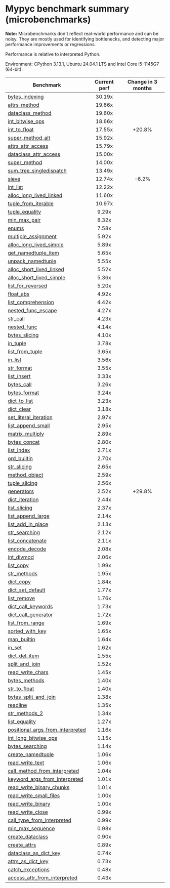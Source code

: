 # Mypyc benchmark summary (microbenchmarks)

**Note:** Microbenchmarks don't reflect real-world performance and can be noisy.
           They are mostly used for identifying bottlenecks, and detecting major performance
           improvements or regressions.

Performance is relative to interpreted Python.

Environment: CPython 3.13.1, Ubuntu 24.04.1 LTS and Intel Core i5-1145G7 (64-bit).

| Benchmark | Current perf | Change in 3 months |
| --- | :---: | :---: |
| [bytes_indexing](benchmarks/bytes_indexing.md) | 30.19x |  |
| [attrs_method](benchmarks/attrs_method.md) | 19.66x |  |
| [dataclass_method](benchmarks/dataclass_method.md) | 19.60x |  |
| [int_bitwise_ops](benchmarks/int_bitwise_ops.md) | 18.66x |  |
| [int_to_float](benchmarks/int_to_float.md) | 17.55x | +20.8% |
| [super_method_alt](benchmarks/super_method_alt.md) | 15.92x |  |
| [attrs_attr_access](benchmarks/attrs_attr_access.md) | 15.79x |  |
| [dataclass_attr_access](benchmarks/dataclass_attr_access.md) | 15.00x |  |
| [super_method](benchmarks/super_method.md) | 14.00x |  |
| [sum_tree_singledispatch](benchmarks/sum_tree_singledispatch.md) | 13.49x |  |
| [sieve](benchmarks/sieve.md) | 12.74x | -6.2% |
| [int_list](benchmarks/int_list.md) | 12.22x |  |
| [alloc_long_lived_linked](benchmarks/alloc_long_lived_linked.md) | 11.60x |  |
| [tuple_from_iterable](benchmarks/tuple_from_iterable.md) | 10.97x |  |
| [tuple_equality](benchmarks/tuple_equality.md) | 9.29x |  |
| [min_max_pair](benchmarks/min_max_pair.md) | 8.32x |  |
| [enums](benchmarks/enums.md) | 7.58x |  |
| [multiple_assignment](benchmarks/multiple_assignment.md) | 5.92x |  |
| [alloc_long_lived_simple](benchmarks/alloc_long_lived_simple.md) | 5.89x |  |
| [get_namedtuple_item](benchmarks/get_namedtuple_item.md) | 5.65x |  |
| [unpack_namedtuple](benchmarks/unpack_namedtuple.md) | 5.55x |  |
| [alloc_short_lived_linked](benchmarks/alloc_short_lived_linked.md) | 5.52x |  |
| [alloc_short_lived_simple](benchmarks/alloc_short_lived_simple.md) | 5.36x |  |
| [list_for_reversed](benchmarks/list_for_reversed.md) | 5.20x |  |
| [float_abs](benchmarks/float_abs.md) | 4.92x |  |
| [list_comprehension](benchmarks/list_comprehension.md) | 4.42x |  |
| [nested_func_escape](benchmarks/nested_func_escape.md) | 4.27x |  |
| [str_call](benchmarks/str_call.md) | 4.23x |  |
| [nested_func](benchmarks/nested_func.md) | 4.14x |  |
| [bytes_slicing](benchmarks/bytes_slicing.md) | 4.10x |  |
| [in_tuple](benchmarks/in_tuple.md) | 3.78x |  |
| [list_from_tuple](benchmarks/list_from_tuple.md) | 3.65x |  |
| [in_list](benchmarks/in_list.md) | 3.56x |  |
| [str_format](benchmarks/str_format.md) | 3.55x |  |
| [list_insert](benchmarks/list_insert.md) | 3.33x |  |
| [bytes_call](benchmarks/bytes_call.md) | 3.26x |  |
| [bytes_format](benchmarks/bytes_format.md) | 3.24x |  |
| [dict_to_list](benchmarks/dict_to_list.md) | 3.23x |  |
| [dict_clear](benchmarks/dict_clear.md) | 3.18x |  |
| [set_literal_iteration](benchmarks/set_literal_iteration.md) | 2.97x |  |
| [list_append_small](benchmarks/list_append_small.md) | 2.95x |  |
| [matrix_multiply](benchmarks/matrix_multiply.md) | 2.89x |  |
| [bytes_concat](benchmarks/bytes_concat.md) | 2.80x |  |
| [list_index](benchmarks/list_index.md) | 2.71x |  |
| [ord_builtin](benchmarks/ord_builtin.md) | 2.70x |  |
| [str_slicing](benchmarks/str_slicing.md) | 2.65x |  |
| [method_object](benchmarks/method_object.md) | 2.59x |  |
| [tuple_slicing](benchmarks/tuple_slicing.md) | 2.56x |  |
| [generators](benchmarks/generators.md) | 2.52x | +29.8% |
| [dict_iteration](benchmarks/dict_iteration.md) | 2.44x |  |
| [list_slicing](benchmarks/list_slicing.md) | 2.37x |  |
| [list_append_large](benchmarks/list_append_large.md) | 2.14x |  |
| [list_add_in_place](benchmarks/list_add_in_place.md) | 2.13x |  |
| [str_searching](benchmarks/str_searching.md) | 2.12x |  |
| [list_concatenate](benchmarks/list_concatenate.md) | 2.11x |  |
| [encode_decode](benchmarks/encode_decode.md) | 2.08x |  |
| [int_divmod](benchmarks/int_divmod.md) | 2.06x |  |
| [list_copy](benchmarks/list_copy.md) | 1.99x |  |
| [str_methods](benchmarks/str_methods.md) | 1.95x |  |
| [dict_copy](benchmarks/dict_copy.md) | 1.84x |  |
| [dict_set_default](benchmarks/dict_set_default.md) | 1.77x |  |
| [list_remove](benchmarks/list_remove.md) | 1.76x |  |
| [dict_call_keywords](benchmarks/dict_call_keywords.md) | 1.73x |  |
| [dict_call_generator](benchmarks/dict_call_generator.md) | 1.72x |  |
| [list_from_range](benchmarks/list_from_range.md) | 1.69x |  |
| [sorted_with_key](benchmarks/sorted_with_key.md) | 1.65x |  |
| [map_builtin](benchmarks/map_builtin.md) | 1.64x |  |
| [in_set](benchmarks/in_set.md) | 1.62x |  |
| [dict_del_item](benchmarks/dict_del_item.md) | 1.55x |  |
| [split_and_join](benchmarks/split_and_join.md) | 1.52x |  |
| [read_write_chars](benchmarks/read_write_chars.md) | 1.45x |  |
| [bytes_methods](benchmarks/bytes_methods.md) | 1.40x |  |
| [str_to_float](benchmarks/str_to_float.md) | 1.40x |  |
| [bytes_split_and_join](benchmarks/bytes_split_and_join.md) | 1.38x |  |
| [readline](benchmarks/readline.md) | 1.35x |  |
| [str_methods_2](benchmarks/str_methods_2.md) | 1.34x |  |
| [list_equality](benchmarks/list_equality.md) | 1.27x |  |
| [positional_args_from_interpreted](benchmarks/positional_args_from_interpreted.md) | 1.16x |  |
| [int_long_bitwise_ops](benchmarks/int_long_bitwise_ops.md) | 1.15x |  |
| [bytes_searching](benchmarks/bytes_searching.md) | 1.14x |  |
| [create_namedtuple](benchmarks/create_namedtuple.md) | 1.06x |  |
| [read_write_text](benchmarks/read_write_text.md) | 1.06x |  |
| [call_method_from_interpreted](benchmarks/call_method_from_interpreted.md) | 1.04x |  |
| [keyword_args_from_interpreted](benchmarks/keyword_args_from_interpreted.md) | 1.01x |  |
| [read_write_binary_chunks](benchmarks/read_write_binary_chunks.md) | 1.01x |  |
| [read_write_small_files](benchmarks/read_write_small_files.md) | 1.00x |  |
| [read_write_binary](benchmarks/read_write_binary.md) | 1.00x |  |
| [read_write_close](benchmarks/read_write_close.md) | 0.99x |  |
| [call_type_from_interpreted](benchmarks/call_type_from_interpreted.md) | 0.99x |  |
| [min_max_sequence](benchmarks/min_max_sequence.md) | 0.98x |  |
| [create_dataclass](benchmarks/create_dataclass.md) | 0.90x |  |
| [create_attrs](benchmarks/create_attrs.md) | 0.89x |  |
| [dataclass_as_dict_key](benchmarks/dataclass_as_dict_key.md) | 0.74x |  |
| [attrs_as_dict_key](benchmarks/attrs_as_dict_key.md) | 0.73x |  |
| [catch_exceptions](benchmarks/catch_exceptions.md) | 0.48x |  |
| [access_attr_from_interpreted](benchmarks/access_attr_from_interpreted.md) | 0.43x |  |
